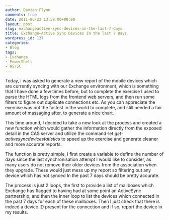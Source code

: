 ```yaml
---
author: Damian.Flynn
comments: true
date: 2011-06-22 13:59:00+00:00
layout: post
slug: exchangeactive-sync-devices-in-the-last-7-days
title: Exchange–Active Sync Devices in the last 7 Days
wordpress_id: 137
categories:
- Blog
tags:
- Exchange
- PowerShell
- WS/SC
---
```


Today, I was asked to generate a new report of the mobile devices which are currently syncing with our Exchange environment, which is something that I have done a few times before, but to complete the exercise I used to parse the HTML logs from the frontend web servers, and then run some filters to figure out duplicate connections etc. As you can appreciate the exercise was not the fastest in the world to complete, and still needed a fair amount of massaging after, to generate a nice chart.

This time around, I decided to take a new look at the process and created a new function which would gather the information directly from the exposed detail in the CAS server and utilize the command-let _get-activesyncdevicestatistics_ to speed up the exercise and generate cleaner and more accurate reports.

The function is pretty simple, I first create a variable to define the number of days since the last synchronisation attempt I would like to consider, as many users do not remove their older devices from the association when they upgrade. These would just mess up my report so filtering out any device which has not synced In the past 7 days should be pretty accurate.

The process is just 2 loops, the first to provide a list of mailboxes which Exchange has flagged to having had at some point an ActiveSync partnership; and then the inner loop to list the devices which connected in the past 7 days for each of these mailboxes. Then I just check that there is indeed a device ID present for the connection and if so, report the device in my results.
